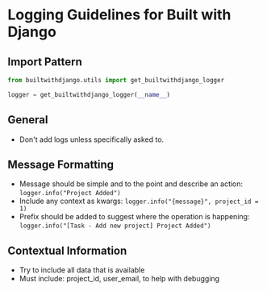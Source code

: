 # Logging Guidelines for Built with Django

## Import Pattern
```python
from builtwithdjango.utils import get_builtwithdjango_logger

logger = get_builtwithdjango_logger(__name__)
```

## General
- Don't add logs unless specifically asked to.

## Message Formatting
- Message should be simple and to the point and describe an action: `logger.info("Project Added")`
- Include any context as kwargs: `logger.info("{message}", project_id = 1)`
- Prefix should be added to suggest where the operation is happening: `logger.info("[Task - Add new project] Project Added")`


## Contextual Information
- Try to include all data that is available
- Must include: project_id, user_email, to help with debugging
